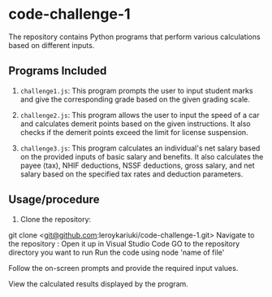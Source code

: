 # code-challenge-1
The repository contains Python programs that perform various calculations based on different inputs.

## Programs Included

1. `challenge1.js`: This program prompts the user to input student marks and give the corresponding grade based on the given grading scale.

2. `challenge2.js`: This program allows the user to input the speed of a car and calculates demerit points based on the given instructions. It also checks if the demerit points exceed the limit for license suspension.

3. `challenge3.js`: This program calculates an individual's net salary based on the provided inputs of basic salary and benefits. It also calculates the payee (tax), NHIF deductions, NSSF deductions, gross salary, and net salary based on the specified tax rates and deduction parameters.

## Usage/procedure

1. Clone the repository:

git clone <git@github.com:leroykariuki/code-challenge-1.git>
Navigate to the repository :
Open it up in Visual Studio Code
GO to the repository directory you want to run
Run the code using node 'name of file'

Follow the on-screen prompts and provide the required input values.

View the calculated results displayed by the program.